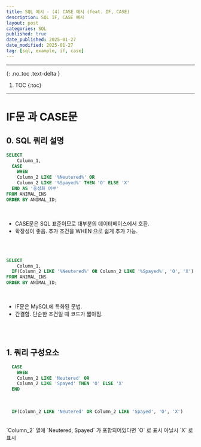 ```yaml
---
title: SQL 예시 - (4) CASE 예시 (feat. IF, CASE)
description: SQL IF, CASE 예시
layout: post
categories: SQL
published: true
date_published: 2025-01-27
date_modified: 2025-01-27
tag: [sql, example, if, case]
---
```

---
{: .no_toc .text-delta }

1. TOC
{:toc}
---

<!-- 글의 제목은 #
    나머지 큰 제목은 ##
    이후 나머지는 3개이상 -->

# IF문 과 CASE문

## 0. SQL 쿼리 설명
```sql
SELECT 
    Column_1,
  CASE 
    WHEN 
    Column_2 LIKE '%Neutered%' OR 
    Column_2 LIKE '%Spayed%' THEN 'O' ELSE 'X'
  END AS '중성화 여부'
FROM ANIMAL_INS
ORDER BY ANIMAL_ID;
```
<br>

- CASE문은 SQL 표준이므로 대부분의 데이터베이스에서 호환.
- 확장성이 좋음. 추가 조건을 WHEN 으로 쉽게 추가 가능.
<br>
<br>

```sql
SELECT 
    Column_1,
  IF(Column_2 LIKE '%Neutered%' OR Column_2 LIKE '%Spayed%', 'O', 'X') AS '중성화 여부'
FROM ANIMAL_INS
ORDER BY ANIMAL_ID;
```
<br>

- IF문은 MySQL에 특화된 문법.
- 간결함. 단순한 조건일 때 코드가 짧아짐.
<br>
<br>

## 1. 쿼리 구성요소
```sql
  CASE 
    WHEN 
    Column_2 LIKE 'Neutered' OR 
    Column_2 LIKE 'Spayed' THEN 'O' ELSE 'X'
  END
```
<br>

```sql
  IF(Column_2 LIKE 'Neutered' OR Column_2 LIKE 'Spayed', 'O', 'X')
```
<br>
`Column_2` 열에 `Neutered, Spayed` 가 포함되어있다면 `O` 로 표시 아닐시 `X` 로 표시